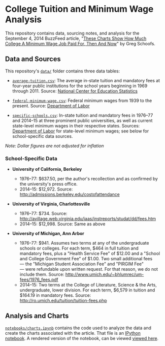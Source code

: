 # College Tuition and Minimum Wage Analysis

This repository contains data, sourcing notes, and analysis for the September 4, 2014 BuzzFeed article, "[These Charts Show How Much College A Minimum Wage Job Paid For, Then And Now](http://www.buzzfeed.com/gregschoofs/how-much-college-did-your-summer-job-pay-for)" by Greg Schoofs.

## Data and Sources

This repository's [`data/`](data/) folder contains three data tables:

- [`average-tuition.csv`](data/average-tuition.csv): The average in-state tuition and mandatory fees at four-year public institutions for the school years beginning in 1969 through 2011. Source: [National Center for Education Statistics](http://nces.ed.gov/programs/digest/d12/tables/dt12_381.asp)

- [`federal-minimum-wage.csv`](data/federal-minimum-wage.csv): Federal minimum wages from 1939 to the present. Source: [Department of Labor](http://www.dol.gov/whd/minwage/chart.htm)

- [`specific-schools.csv`](data/specific-schools.csv): In-state tuition and mandatory fees in 1976–77 and 2014–15 at three prominent public universities, as well as current state-level minimum wages in their respective states. Sources: [Department of Labor](http://www.dol.gov/whd/minwage/america.htm) for state-level minimum wages; see below for school-specific data sources.

*Note: Dollar figures are not adjusted for inflation*

### School-Specific Data

- __University of California, Berkeley__
    - 1976–77: $637.50, per the author's recollection and as confirmed by the university's press office.
    - 2014–15: $12,972. Source: http://admissions.berkeley.edu/costofattendance

- __University of Virginia, Charlottesville__
    - 1976–77: $734. Source: http://avillage.web.virginia.edu/iaas/instreports/studat/dd/fees.htm
    - 2014–15: $12,998. Source: Same as above

- __University of Michigan, Ann Arbor__
    - 1976–77: $941. Assumes two terms at any of the undergraduate schools or colleges. For each term, $464 in full tuition and mandatory fees, plus a "Health Service Fee" of $12.00 and a "School and College Government Fee" of $1.00. Two small additional fees — the "Michigan Student Association Fee" and "PIRGIM Fee" — were refundable upon written request. For that reason, we do not include them. Source: http://www.umich.edu/~bhlumrec/um-fees/1976_fees.pdf
    - 2014–15: Two terms at the College of Literature, Science & the Arts, undergraduate, lower division. For each term, $6,579 in tuition and $164.19 in mandatory fees. Source: http://ro.umich.edu/tuition/tuition-fees.php

## Analysis and Charts

[`notebooks/charts.ipynb`](notebooks/charts.ipynb) contains the code used to analyze the data and create the charts associated with the article. That file is an [IPython notebook](http://ipython.org/notebook.html). A rendered version of the notebook, can be viewed [viewed here](http://nbviewer.ipython.org/github/buzzfeednews/2014-09-tuition-and-minimum-wage/blob/master/notebooks/charts.ipynb).
